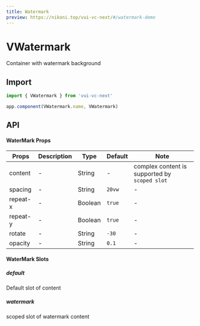 ```yaml
---
title: Watermark
preview: https://nikoni.top/vui-vc-next/#/watermark-demo
---
```


# VWatermark

Container with watermark background

## Import

```js
import { VWatermark } from 'vui-vc-next'

app.component(VWatermark.name, VWatermark)
```

## API

#### WaterMark Props
|Props | Description | Type | Default | Note |
|----|-----|------|------ |------|
|content|-|String|-|complex content is supported by `scoped slot`|
|spacing|-|String|`20vw`|-|
|repeat-x|-|Boolean|`true`|-|
|repeat-y|-|Boolean|`true`|-|
|rotate|-|String|`-30`|-|
|opacity|-|String|`0.1`|-|

#### WaterMark Slots

##### default
Default slot of content

##### watermark
scoped slot of watermark content

<v-back-top />

<script setup>
import VBackTop from './misc/backTop.vue'
</script>
